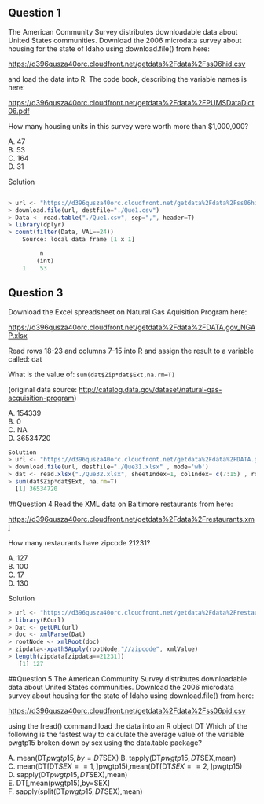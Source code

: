 ## Question 1
The American Community Survey distributes downloadable data about United States communities. Download the 2006 microdata survey about housing for the state of Idaho using download.file() from here:

https://d396qusza40orc.cloudfront.net/getdata%2Fdata%2Fss06hid.csv

and load the data into R. The code book, describing the variable names is here:

https://d396qusza40orc.cloudfront.net/getdata%2Fdata%2FPUMSDataDict06.pdf

How many housing units in this survey were worth more than $1,000,000?

A. 47  
B. 53  
C. 164  
D. 31  

 Solution
```javascript

> url <- "https://d396qusza40orc.cloudfront.net/getdata%2Fdata%2Fss06hid.csv"
> download.file(url, destfile="./Que1.csv")
> Data <- read.table("./Que1.csv", sep=",", header=T)
> library(dplyr)
> count(filter(Data, VAL==24))
	Source: local data frame [1 x 1]

  	     n
 	    (int)
	1    53
```

## Question 3
Download the Excel spreadsheet on Natural Gas Aquisition Program here:

https://d396qusza40orc.cloudfront.net/getdata%2Fdata%2FDATA.gov_NGAP.xlsx

Read rows 18-23 and columns 7-15 into R and assign the result to a variable called: dat

What is the value of: `sum(dat$Zip*dat$Ext,na.rm=T)`

(original data source: http://catalog.data.gov/dataset/natural-gas-acquisition-program)

A. 154339  
B. 0  
C. NA  
D. 36534720  

```javascript
Solution
> url <- "https://d396qusza40orc.cloudfront.net/getdata%2Fdata%2FDATA.gov_NGAP.xlsx"
> download.file(url, destfile="./Que31.xlsx" , mode='wb')
> dat <- read.xlsx("./Que32.xlsx", sheetIndex=1, colIndex= c(7:15) , rowIndex=c(18:23))
> sum(dat$Zip*dat$Ext, na.rm=T)
  [1] 36534720
```
##Question 4
Read the XML data on Baltimore restaurants from here:

https://d396qusza40orc.cloudfront.net/getdata%2Fdata%2Frestaurants.xml

How many restaurants have zipcode 21231?

A. 127  
B. 100  
C. 17  
D. 130  

Solution
```javascript
> url <- "https://d396qusza40orc.cloudfront.net/getdata%2Fdata%2Frestaurants.xml"
> library(RCurl)
> Dat <- getURL(url)
> doc <- xmlParse(Dat)
> rootNode <- xmlRoot(doc)
> zipdata<-xpathSApply(rootNode,"//zipcode", xmlValue)
> length(zipdata[zipdata==21231])
   [1] 127
```
##Question 5
The American Community Survey distributes downloadable data about United States communities. Download the 2006 microdata survey about housing for the state of Idaho using download.file() from here:

https://d396qusza40orc.cloudfront.net/getdata%2Fdata%2Fss06pid.csv

using the fread() command load the data into an R object DT Which of the following is the fastest way to calculate the average value of the variable pwgtp15 broken down by sex using the data.table package?

A. mean(DT$pwgtp15,by=DT$SEX) 
B. tapply(DT$pwgtp15,DT$SEX,mean)  
C. mean(DT[DT$SEX==1,]$pwgtp15),mean(DT[DT$SEX==2,]$pwgtp15)    
D. sapply(DT$pwgtp15,DT$SEX),mean)    
E. DT[,mean(pwgtp15),by=SEX]  
F. sapply(split(DT$pwgtp15,DT$SEX),mean)    

